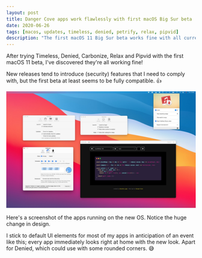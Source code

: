 ```yaml
---
layout: post
title: Danger Cove apps work flawlessly with first macOS Big Sur beta 
date: 2020-06-26
tags: [macos, updates, timeless, denied, petrify, relax, pipvid]
description: "The first macOS 11 Big Sur beta works fine with all current Danger Cove apps."
---
```


After trying Timeless, Denied, Carbonize, Relax and Pipvid with the first macOS 11 beta, I've discovered they're all working fine!

New releases tend to introduce (security) features that I need to comply with, but the first beta at least seems to be fully compatible. 👍

![A screenshot of every app running macOS 11 Big Sur beta 1](/assets/img/news/bigsur-apps-running.jpg)

Here's a screenshot of the apps running on the new OS. Notice the huge change in design.

I stick to default UI elements for most of my apps in anticipation of an event like this; every app immediately looks right at home with the new look. Apart for Denied, which could use with some rounded corners. 😅
